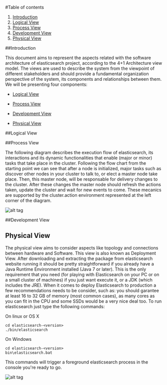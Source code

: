 #Table of contents

1. [Introduction](https://github.com/celioggr/elasticsearch/blob/master/ASSO-DOCS/4%2B1ViewModel.md#introduction)
2. [Logical View](https://github.com/celioggr/elasticsearch/blob/master/ASSO-DOCS/4%2B1ViewModel.md#logical-view)
3. [Process View](https://github.com/celioggr/elasticsearch/blob/master/ASSO-DOCS/4%2B1ViewModel.md#process-view)
4. [Development View](https://github.com/celioggr/elasticsearch/blob/master/ASSO-DOCS/4%2B1ViewModel.md#development-view) 
5. [Physical View](https://github.com/celioggr/elasticsearch/blob/master/ASSO-DOCS/4%2B1ViewModel.md#physical-view)

##Introduction

This document aims to represent the aspects related with the software architecture of elasticsearch project, according to the 4+1 Architecture view model. 
The views are used to describe the system from the viewpoint of different stakeholders and should provide a fundamental organization perspective of the system, its components and relationships between them.
We will be presenting four components:

  * [Logical View](https://github.com/celioggr/elasticsearch/blob/master/ASSO-DOCS/4%2B1ViewModel.md#logical-view)

  * [Process View](https://github.com/celioggr/elasticsearch/blob/master/ASSO-DOCS/4%2B1ViewModel.md#process-view)

  * [Development View](https://github.com/celioggr/elasticsearch/blob/master/ASSO-DOCS/4%2B1ViewModel.md#development-view)

  * [Physical View](https://github.com/celioggr/elasticsearch/blob/master/ASSO-DOCS/4%2B1ViewModel.md#physical-view)
  
  
  ##Logical View
  
  
  ##Process View
  

The following diagram describes the execution flow of elasticsearch, its interactions and its dynamic functionalities that enable (major or minor) tasks that take place in the cluster.
Following the flow chart from the starting point we can see that after a node is initialized, major tasks such as discover other nodes in your cluster to talk to, or elect a master node take place. Then, this master node, will be responsable for delivery changes to the cluster. After these changes the master node should refresh the actions taken, update the cluster and wait for new events to come.
These mecanics are supported by the cluster.action environment represented at the left corner of the diagram.  

![alt tag](http://i.imgur.com/Rg4WAwm.png)

  
##Development View
  
  
  
## Physical View
  
  
  
The physical view aims to consider aspects like topology and connections between hardware and Software. This view is also known as Deployment View.
After downloading and extracting the package from elasticsearch website running it should be pretty straightforward if you already have a Java Runtime Environment installed (Java 7 or later). This is the only requirement that you need (for playing with Elasticsearch on your PC or on a small cluster of machines) if you just want execute it, or a JDK (which includes the JRE). When it comes to deploy Elasticsearch to production a few recommendations needs to be consider, such as: you should garantee at least 16 to 32 GB of memory (most common cases), as many cores as you can fit in the CPU and some SSDs would be a very nice deal too.
To run elasticsearch just type the following commands:

On linux or OS X


```
cd elasticsearch-<version>
./bin/elasticsearch
```


On Windows


```
cd elasticsearch-<version>
bin\elasticsearch.bat
```

This commands will trigger a foreground elasticsearch process in the console you're ready to go.


![alt tag](http://i.imgur.com/lpnVJsG.png)



